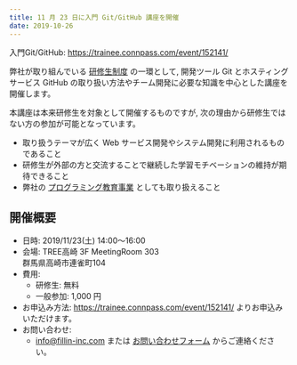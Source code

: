 ```yaml
---
title: 11 月 23 日に入門 Git/GitHub 講座を開催
date: 2019-10-26
--- 
```


入門Git/GitHub: https://trainee.connpass.com/event/152141/

弊社が取り組んでいる [研修生制度](https://www.fillin-inc.com/trainee/) の一環として, 開発ツール Git とホスティングサービス GitHub の取り扱い方法やチーム開発に必要な知識を中心とした講座を開催します。

本講座は本来研修生を対象として開催するものですが, 次の理由から研修生ではない方の参加が可能となっています。

* 取り扱うテーマが広く Web サービス開発やシステム開発に利用されるものであること
* 研修生が外部の方と交流することで継続した学習モチベーションの維持が期待できること
* 弊社の [プログラミング教育事業](https://www.fillin-inc.com/services/programming-education/) としても取り扱えること

## 開催概要

* 日時: 2019/11/23(土) 14:00〜16:00
* 会場: TREE高崎 3F MeetingRoom 303<br>群馬県高崎市連雀町104
* 費用:
    * 研修生: 無料
    * 一般参加: 1,000 円
* お申込み方法: https://trainee.connpass.com/event/152141/ よりお申込みいただけます。
* お問い合わせ:
    * info@fillin-inc.com または [お問い合わせフォーム](https://www.fillin-inc.com/inquiry/) からご連絡ください。
